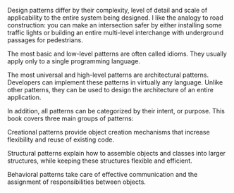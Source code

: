 Design patterns differ by their complexity, level of detail and scale of applicability to the entire system being designed. I like the analogy to road construction: you can make an intersection safer by either installing some traffic lights or building an entire multi-level interchange with underground passages for pedestrians.

The most basic and low-level patterns are often called idioms. They usually apply only to a single programming language.

The most universal and high-level patterns are architectural patterns. Developers can implement these patterns in virtually any language. Unlike other patterns, they can be used to design the architecture of an entire application.

In addition, all patterns can be categorized by their intent, or purpose. This book covers three main groups of patterns:

Creational patterns provide object creation mechanisms that increase flexibility and reuse of existing code.

Structural patterns explain how to assemble objects and classes into larger structures, while keeping these structures flexible and efficient.

Behavioral patterns take care of effective communication and the assignment of responsibilities between objects.